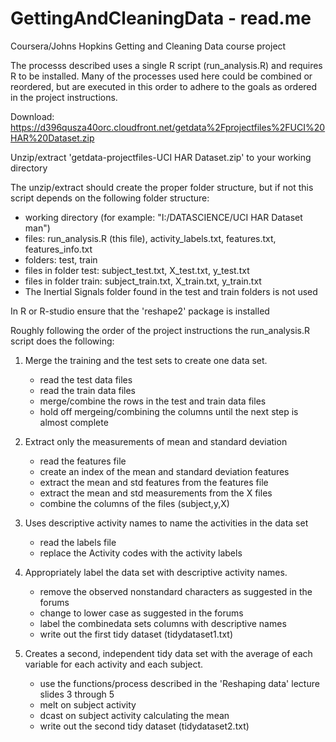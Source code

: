 GettingAndCleaningData - read.me
======================

Coursera/Johns Hopkins Getting and Cleaning Data course project

The processs described uses a single R script (run_analysis.R) and requires R to be installed.  Many of the processes used here could be combined or reordered, but are executed in this order to adhere to the goals as ordered in the project instructions.

Download:
https://d396qusza40orc.cloudfront.net/getdata%2Fprojectfiles%2FUCI%20HAR%20Dataset.zip 

Unzip/extract 'getdata-projectfiles-UCI HAR Dataset.zip' to your working directory 

The unzip/extract should create the proper folder structure, but if not this script depends on the following folder structure:
* working directory (for example: "I:/DATASCIENCE/UCI HAR Dataset man")
* files: run_analysis.R (this file), activity_labels.txt, features.txt, features_info.txt
* folders: test, train
* files in folder test: subject_test.txt, X_test.txt, y_test.txt
* files in folder train: subject_train.txt, X_train.txt, y_train.txt
* The Inertial Signals folder found in the test and train folders is not used

In R or R-studio ensure that the 'reshape2' package is installed

Roughly following the order of the project instructions the run_analysis.R script does the following:

1) Merge the training and the test sets to create one data set.
   * read the test data files
   * read the train data files
   * merge/combine the rows in the test and train data files
   * hold off mergeing/combining the columns until the next step is almost complete

2) Extract only the measurements of mean and standard deviation 
   * read the features file
   * create an index of the mean and standard deviation features 
   * extract the mean and std features from the features file
   * extract the mean and std measurements from the X files
   * combine the columns of the files (subject,y,X)

3) Uses descriptive activity names to name the activities in the data set
   * read the labels file
   * replace the Activity codes with the activity labels

4) Appropriately label the data set with descriptive activity names.     
   * remove the observed nonstandard characters as suggested in the forums
   * change to lower case as suggested in the forums
   * label the combinedata sets columns with descriptive names
   * write out the first tidy dataset (tidydataset1.txt)
    
5) Creates a second, independent tidy data set with the average of each variable for each activity and each subject. 
   * use the functions/process described in the 'Reshaping data' lecture slides 3 through 5
   * melt on subject activity
   * dcast on subject activity calculating the mean
   * write out the second tidy dataset (tidydataset2.txt)
